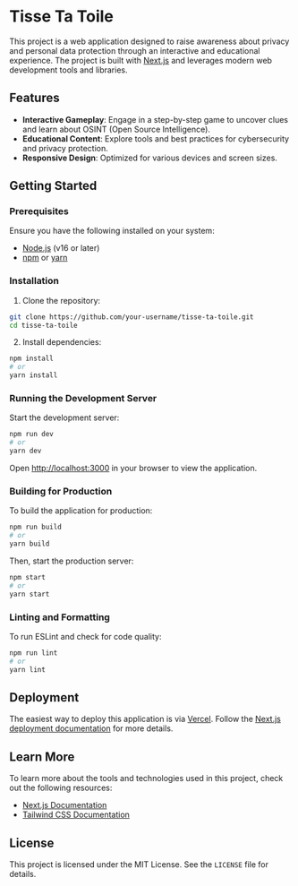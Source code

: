 # Tisse Ta Toile

This project is a web application designed to raise awareness about privacy and personal data protection through an interactive and educational experience. The project is built with [Next.js](https://nextjs.org) and leverages modern web development tools and libraries.

## Features

- **Interactive Gameplay**: Engage in a step-by-step game to uncover clues and learn about OSINT (Open Source Intelligence).
- **Educational Content**: Explore tools and best practices for cybersecurity and privacy protection.
- **Responsive Design**: Optimized for various devices and screen sizes.

## Getting Started

### Prerequisites

Ensure you have the following installed on your system:

- [Node.js](https://nodejs.org) (v16 or later)
- [npm](https://www.npmjs.com/) or [yarn](https://yarnpkg.com/)

### Installation

1. Clone the repository:

```bash
git clone https://github.com/your-username/tisse-ta-toile.git
cd tisse-ta-toile
```

2. Install dependencies:

```bash
npm install
# or
yarn install
```

### Running the Development Server

Start the development server:

```bash
npm run dev
# or
yarn dev
```

Open [http://localhost:3000](http://localhost:3000) in your browser to view the application.

### Building for Production

To build the application for production:

```bash
npm run build
# or
yarn build
```

Then, start the production server:

```bash
npm start
# or
yarn start
```

### Linting and Formatting

To run ESLint and check for code quality:

```bash
npm run lint
# or
yarn lint
```

## Deployment

The easiest way to deploy this application is via [Vercel](https://vercel.com). Follow the [Next.js deployment documentation](https://nextjs.org/docs/deployment) for more details.

## Learn More

To learn more about the tools and technologies used in this project, check out the following resources:

- [Next.js Documentation](https://nextjs.org/docs)
- [Tailwind CSS Documentation](https://tailwindcss.com/docs)

## License

This project is licensed under the MIT License. See the `LICENSE` file for details.
